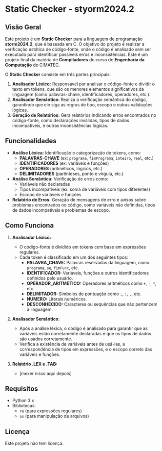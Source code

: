 # Static Checker - styorm2024.2

## Visão Geral

Este projeto é um **Static Checker** para a linguagem de programação **storm2024.2**, que é baseada em C. O objetivo do projeto é realizar a verificação estática de código-fonte, onde o código é analisado sem ser executado para identificar possíveis erros e inconsistências. Este é um projeto final da matéria de **Compiladores** do curso de **Engenharia da Computação** do CIMATEC.

O **Static Checker** consiste em três partes principais:

1. **Analisador Léxico:** Responsável por analisar o código-fonte e dividir o texto em tokens, que são os menores elementos significativos da linguagem (como palavras-chave, identificadores, operadores, etc.).
2. **Analisador Semântico:** Realiza a verificação semântica do código, garantindo que ele siga as regras de tipo, escopo e outras validações lógicas. 
3. **Geração de Relatórios:** Gera relatórios indicando erros encontrados no código-fonte, como declarações inválidas, tipos de dados incompatíveis, e outras inconsistências lógicas.

## Funcionalidades

- **Análise Léxica:** Identificação e categorização de tokens, como:
  - **PALAVRAS-CHAVE** (ex: `programa`, `fimPrograma`, `inteiro`, `real`, etc.)
  - **IDENTIFICADORES** (ex: variáveis e funções)
  - **OPERADORES** (aritméticos, lógicos, etc.)
  - **DELIMITADORES** (parênteses, ponto e vírgula, etc.)
- **Análise Semântica:** Verificação de erros como:
  - Variáveis não declaradas
  - Tipos incompatíveis (ex: soma de variáveis com tipos diferentes)
  - Escopo de variáveis e funções
- **Relatório de Erros:** Geração de mensagens de erro e avisos sobre problemas encontrados no código, como variáveis não definidas, tipos de dados incompatíveis e problemas de escopo.

## Como Funciona

1. **Analisador Léxico:**
   - O código-fonte é dividido em tokens com base em expressões regulares.
   - Cada token é classificado em um dos seguintes tipos:
     - **PALAVRA_CHAVE:** Palavras reservadas da linguagem, como `programa`, `se`, `fimFunc`, etc.
     - **IDENTIFICADOR:** Variáveis, funções e outros identificadores definidos pelo usuário.
     - **OPERADOR_ARITMETICO:** Operadores aritméticos como `+`, `-`, `*`, etc.
     - **DELIMITADOR:** Símbolos de pontuação como `;`, `:`, `,`, etc.
     - **NUMERO:** Literais numéricos.
     - **DESCONHECIDO:** Caracteres ou sequências que não pertencem à linguagem.

2. **Analisador Semântico:**
   - Após a análise léxica, o código é analisado para garantir que as variáveis estão corretamente declaradas e que os tipos de dados são usados corretamente.
   - Verifica a existência de variáveis antes de usá-las, a correspondência de tipos em expressões, e o escopo correto das variáveis e funções.

3. **Relatório .LEX e .TAB:**
   - [mexer nisso aqui depois]


## Requisitos

- Python 3.x
- Bibliotecas:
  - `re` (para expressões regulares)
  - `os` (para manipulação de arquivos)


## Licença

Este projeto não tem licença.
